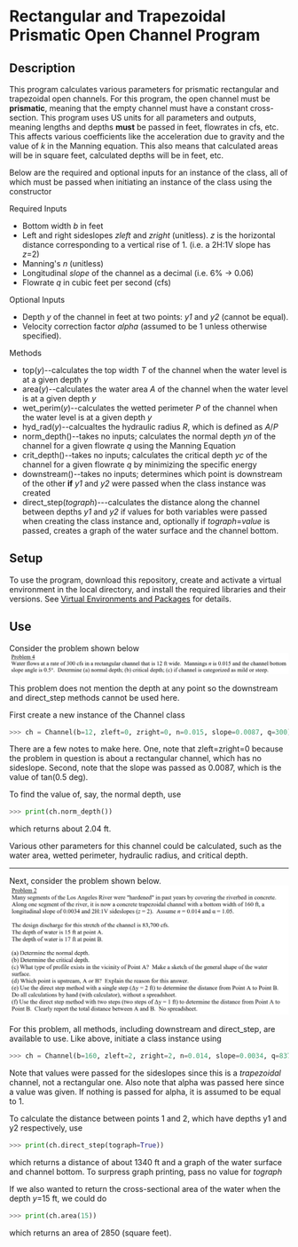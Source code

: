 # Rectangular and Trapezoidal Prismatic Open Channel Program

## Description
This program calculates various parameters for prismatic rectangular and trapezoidal open channels. 
For this program, the open channel must be **prismatic**, meaning that the empty channel must have a constant cross-section. 
This program uses US units for all parameters and outputs, meaning lengths and depths **must** be passed in feet, flowrates in cfs, etc. This affects various coefficients like the acceleration due to gravity and the value of *k* in the Manning equation. This also means that calculated areas will be in square feet, calculated depths will be in feet, etc. 

Below are the required and optional inputs for an instance of the class, all of which must be passed when initiating an instance of the class using the constructor 

Required Inputs 
* Bottom width *b* in feet
* Left and right sideslopes *zleft* and *zright* (unitless). *z* is the horizontal distance corresponding to a vertical rise of 1. (i.e. a 2H:1V slope has *z*=2) 
* Manning's *n* (unitless)
* Longitudinal *slope* of the channel as a decimal (i.e. 6% -> 0.06)
* Flowrate *q* in cubic feet per second (cfs) 

Optional Inputs
* Depth *y* of the channel in feet at two points: *y1* and *y2* (cannot be equal). 
* Velocity correction factor *alpha* (assumed to be 1 unless otherwise specified).

Methods
* top(*y*)--calculates the top width *T* of the channel when the water level is at a given depth *y*
* area(*y*)--calculates the water area *A* of the channel when the water level is at a given depth *y*
* wet_perim(*y*)--calculates the wetted perimeter *P* of the channel when the water level is at a given depth *y*
* hyd_rad(*y*)--calcualtes the hydraulic radius *R*, which is defined as *A*/*P*
* norm_depth()--takes no inputs; calculates the normal depth *yn* of the channel for a given flowrate *q* using the Manning Equation
* crit_depth()--takes no inputs; calculates the critical depth *yc* of the channel for a given flowrate *q* by minimizing the specific energy
* downstream()--takes no inputs; determines which point is downstream of the other **if** *y1* and *y2* were passed when the class instance was created
* direct_step(*tograph*)---calculates the distance along the channel between depths *y1* and *y2* if values for both variables were passed when creating the class instance and, optionally if *tograph*=*value* is passed, creates a graph of the water surface and the channel bottom.

## Setup
To use the program, download this repository, create and activate a virtual environment in the local directory, and install the required libraries and their versions. See [Virtual Environments and Packages](https://docs.python.org/3/tutorial/venv.html) for details. 


## Use
Consider the problem shown below
![hw8prob4](hw8prob4.png)

This problem does not mention the depth at any point so the downstream and direct_step methods cannot be used here.

First create a new instance of the Channel class

```python
>>> ch = Channel(b=12, zleft=0, zright=0, n=0.015, slope=0.0087, q=300)
```

There are a few notes to make here. One, note that zleft=zright=0 because the problem in question is about a rectangular channel, which has no sideslope. Second, note that the slope was passed as 0.0087, which is the value of tan(0.5 deg). 

To find the value of, say, the normal depth, use

```python
>>> print(ch.norm_depth())
```
which returns about 2.04 ft. 

Various other parameters for this channel could be calculated, such as the water area, wetted perimeter, hydraulic radius, and critical depth.

---

Next, consider the problem shown below.
![hw9prob2](hw9prob2.png)

For this problem, all methods, including downstream and direct_step, are available to use. Like above, initiate a class instance using 

```python
>>> ch = Channel(b=160, zleft=2, zright=2, n=0.014, slope=0.0034, q=83700, y1=15, y2=17, alpha=1.05)
```

Note that values were passed for the sideslopes since this is a *trapezoidal* channel, not a rectangular one. Also note that alpha was passed here since a value was given. If nothing is passed for alpha, it is assumed to be equal to 1. 

To calculate the distance between points 1 and 2, which have depths y1 and y2 respectively, use

```python
>>> print(ch.direct_step(tograph=True))
```
which returns a distance of about 1340 ft and a graph of the water surface and channel bottom. To surpress graph printing, pass no value for *tograph* 

If we also wanted to return the cross-sectional area of the water when the depth *y*=15 ft, we could do
```python
>>> print(ch.area(15))
```
which returns an area of 2850 (square feet). 
